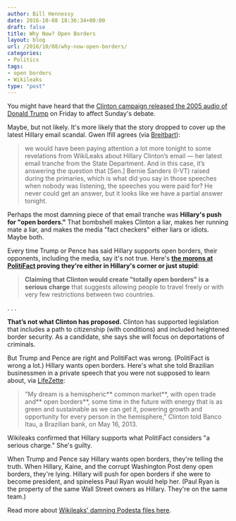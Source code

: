 ```yaml
---
author: Bill Hennessy
date: 2016-10-08 18:36:34+00:00
draft: false
title: Why Now? Open Borders
layout: blog
url: /2016/10/08/why-now-open-borders/
categories:
- Politics
tags:
- open borders
- Wikileaks
type: "post"
---
```


You might have heard that the [Clinton campaign released the 2005 audio of Donald Trump](https://hennessysview.com/2016/10/08/clinton-vs-trump-on-women/) on Friday to affect Sunday's debate.

Maybe, but not likely. It's more likely that the story dropped to cover up the latest Hillary email scandal. Gwen Ifill agrees (via [Breitbart](https://www.breitbart.com/video/2016/10/08/gwen-ifill-absent-the-trump-audio-wed-be-paying-a-lot-more-attention-to-hillary-speech-revelations/)):



> we would have been paying attention a lot more tonight to some revelations from WikiLeaks about Hillary Clinton’s email — her latest email tranche from the State Department. And in this case, it’s answering the question that [Sen.] Bernie Sanders (I-VT) raised during the primaries, which is what did you say in those speeches when nobody was listening, the speeches you were paid for? He never could get an answer, but it looks like we have a partial answer tonight.



Perhaps the most damning piece of that email tranche was **Hillary's push for "open borders."** That bombshell makes Clinton a liar, makes her running mate a liar, and makes the media "fact checkers" either liars or idiots. Maybe both.

Every time Trump or Pence has said Hillary supports open borders, their opponents, including the media, say it's not true. Here's **[the morons at PolitiFact](https://www.politifact.com/florida/statements/2016/jun/23/donald-trump/donald-trump-says-hillary-clinton-would-create-tot/) proving they're either in Hillary's corner or just stupid**:



> **Claiming that Clinton would create "totally open borders" is a serious charge** that suggests allowing people to travel freely or with very few restrictions between two countries.

. . .

**That’s not what Clinton has proposed.** Clinton has supported legislation that includes a path to citizenship (with conditions) and included heightened border security. As a candidate, she says she will focus on deportations of criminals.



But Trump and Pence are right and PolitiFact was wrong. (PolitiFact is wrong a lot.) Hillary wants open borders. Here's what she told Brazilian businessmen in a private speech that you were not supposed to learn about, via [LifeZette](https://www.lifezette.com/polizette/wikileaks-dump-hillary-dreams-open-trade-open-borders/):



> "My dream is a hemispheric** common market**, with open trade and** open borders**, some time in the future with energy that is as green and sustainable as we can get it, powering growth and opportunity for every person in the hemisphere," Clinton told Banco Itau, a Brazilian bank, on May 16, 2013.



Wikileaks confirmed that Hillary supports what PolitiFact considers "a serious charge." She's guilty.

When Trump and Pence say Hillary wants open borders, they're telling the truth. When Hillary, Kaine, and the corrupt Washington Post deny open borders, they're lying. Hillary will push for open borders if she were to become president, and spineless Paul Ryan would help her. (Paul Ryan is the property of the same Wall Street owners as Hillary. They're on the same team.)

Read more about [Wikileaks' damning Podesta files here](https://www.zerohedge.com/news/2016-10-08/latest-wikileaks-revelations).
